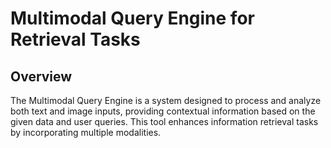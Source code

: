 # Multimodal Query Engine for Retrieval Tasks

## Overview

The Multimodal Query Engine is a system designed to process and analyze both text and image inputs, providing contextual information based on the given data and user queries. This tool enhances information retrieval tasks by incorporating multiple modalities.

